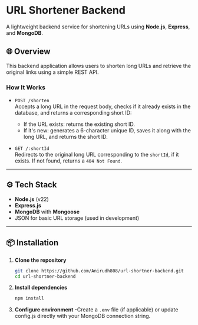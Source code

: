 # URL Shortener Backend

A lightweight backend service for shortening URLs using **Node.js**, **Express**, and **MongoDB**.

## 🌐 Overview

This backend application allows users to shorten long URLs and retrieve the original links using a simple REST API.

### How It Works

- `POST /shorten`  
  Accepts a long URL in the request body, checks if it already exists in the database, and returns a corresponding short ID:
  - If the URL exists: returns the existing short ID.
  - If it's new: generates a 6-character unique ID, saves it along with the long URL, and returns the short ID.

- `GET /:shortId`  
  Redirects to the original long URL corresponding to the `shortId`, if it exists. If not found, returns a `404 Not Found`.

---

## ⚙️ Tech Stack

- **Node.js** (v22)
- **Express.js**
- **MongoDB** with **Mongoose**
- JSON for basic URL storage (used in development)

---

## 📦 Installation

1. **Clone the repository**
   ```bash
   git clone https://github.com/Anirudh808/url-shortner-backend.git
   cd url-shortner-backend

2. **Install dependencies**
   ```bash
   npm install

3. **Configure environment**
   -Create a ```.env``` file (if applicable) or update config.js directly with your MongoDB connection string.
